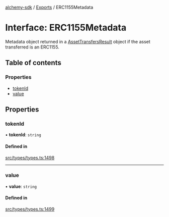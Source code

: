 [alchemy-sdk](../README.md) / [Exports](../modules.md) / ERC1155Metadata

# Interface: ERC1155Metadata

Metadata object returned in a [AssetTransfersResult](AssetTransfersResult.md) object if the asset
transferred is an ERC1155.

## Table of contents

### Properties

- [tokenId](ERC1155Metadata.md#tokenid)
- [value](ERC1155Metadata.md#value)

## Properties

### tokenId

• **tokenId**: `string`

#### Defined in

[src/types/types.ts:1498](https://github.com/alchemyplatform/alchemy-sdk-js/blob/4483414/src/types/types.ts#L1498)

___

### value

• **value**: `string`

#### Defined in

[src/types/types.ts:1499](https://github.com/alchemyplatform/alchemy-sdk-js/blob/4483414/src/types/types.ts#L1499)
